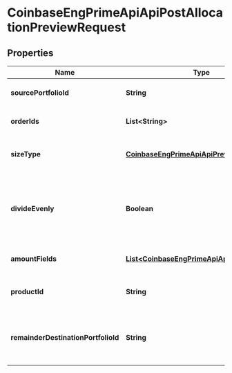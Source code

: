 
# CoinbaseEngPrimeApiApiPostAllocationPreviewRequest

## Properties
Name | Type | Description | Notes
------------ | ------------- | ------------- | -------------
**sourcePortfolioId** | **String** | The ID of the source portfolio id | 
**orderIds** | **List&lt;String&gt;** | An array of the order ids | 
**sizeType** | [**CoinbaseEngPrimeApiApiPreviewSizeType**](CoinbaseEngPrimeApiApiPreviewSizeType.md) | User request for the size type | 
**divideEvenly** | **Boolean** | Boolean for divide evenly should be false unless user clicks divide evenly | 
**amountFields** | [**List&lt;CoinbaseEngPrimeApiApiAmountField&gt;**](CoinbaseEngPrimeApiApiAmountField.md) | An array for the amount fields | 
**productId** | **String** | The product id of the call field | 
**remainderDestinationPortfolioId** | **String** | Optional destination portfolio to assign remainder to |  [optional]



